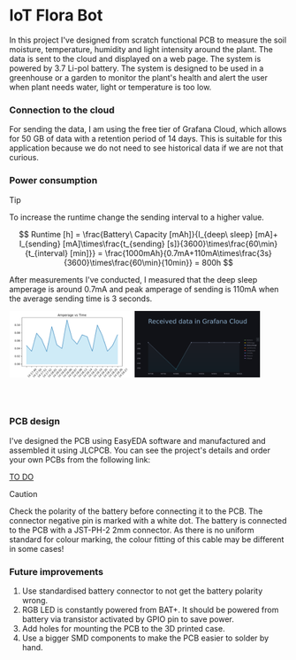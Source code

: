 # IoT Flora Bot

In this project I've designed from scratch functional PCB to measure the soil moisture, temperature, humidity and light intensity around the plant. The data is sent to the cloud and displayed on a web page. The system is powered by 3.7 Li-pol battery. The system is designed to be used in a greenhouse or a garden to monitor the plant's health and alert the user when plant needs water, light or temperature is too low.

### Connection to the cloud

For sending the data, I am using the free tier of Grafana Cloud, which allows for 50 GB of data with a retention period of 14 days. This is suitable for this application because we do not need to see historical data if we are not that curious.

### Power consumption

> [!TIP]
> To increase the runtime change the sending interval to a higher value.

$$
Runtime [h] = \frac{Battery\ Capacity [mAh]}{I_{deep\ sleep} [mA]+ I_{sending} [mA]\times\frac{t_{sending} [s]}{3600}\times\frac{60\min}{t_{interval} [min]}} = \frac{1000mAh}{0.7mA+110mA\times\frac{3s}{3600}\times\frac{60\min}{10min}} = 800h
$$

After measurements I've conducted, I measured that the deep sleep amperage is around 0.7mA and peak amperage of sending is 110mA when the average sending time is 3 seconds.

<img alt="Light" align="left" src="docs/images/amperage_over_time.png" width="45%" alt="Amperage vs Time graph while sending 6x data to cloud">
&nbsp; &nbsp; &nbsp; &nbsp;
<img alt="Dark" align="left" src="docs/images/grafana_screenshot.png" width="45%" alt="Grafana screenshot of the data sent to the cloud">

<br/><br/><br/><br/><br/><br><br/><br>

### PCB design

I've designed the PCB using EasyEDA software and manufactured and assembled it using JLCPCB. You can see the project's details and order your own PCBs from the following link:

[TO DO](https://jlcpcb.com)

> [!CAUTION]
> Check the polarity of the battery before connecting it to the PCB. The connector negative pin is marked with a white dot. The battery is connected to the PCB with a JST-PH-2 2mm connector. As there is no uniform standard for colour marking, the colour fitting of this cable may be different in some cases!

### Future improvements

1. Use standardised battery connector to not get the battery polarity wrong.
2. RGB LED is constantly powered from BAT+. It should be powered from battery via transistor activated by GPIO pin to save power.
3. Add holes for mounting the PCB to the 3D printed case.
4. Use a bigger SMD components to make the PCB easier to solder by hand.
